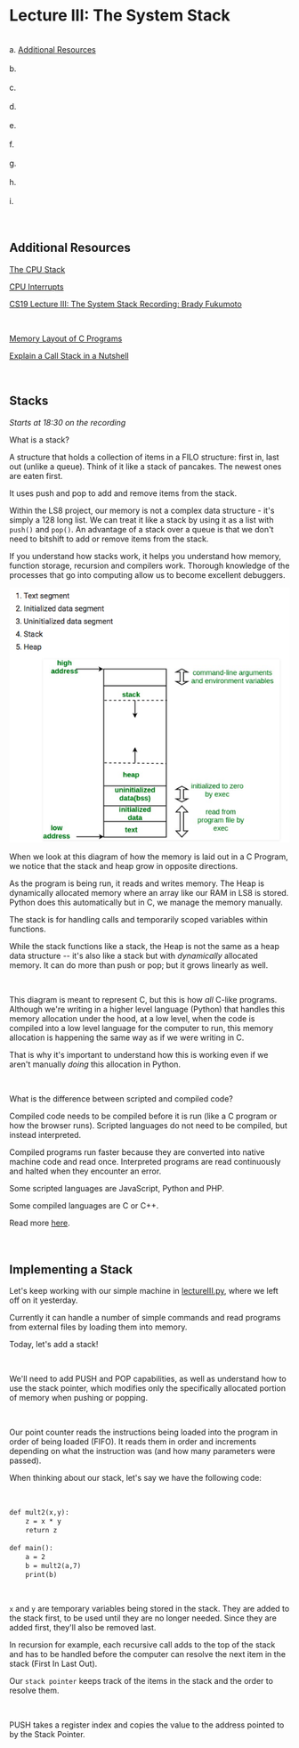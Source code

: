 # Lecture III: The System Stack

<br> a. [Additional Resources](#Additional-Resources)   
<br> b. [](#)  
<br> c. [](#)   
<br> d. [](#)   
<br> e. [](#)   
<br> f. [](#)   
<br> g. [](#)   
<br> h. [](#)   
<br> i. [](#)   
<br>
<br>


## Additional Resources

[The CPU Stack](https://youtu.be/vAy5rXxUwoc)  

[CPU Interrupts](https://youtu.be/w3gDDg_kORk)  

[CS19 Lecture III: The System Stack Recording: Brady Fukumoto](https://www.youtube.com/watch?v=nCghJadoRYU&feature=youtu.be)

<br>

[Memory Layout of C Programs](https://www.geeksforgeeks.org/memory-layout-of-c-program/)  

[Explain a Call Stack in a Nutshell](https://stackoverflow.com/questions/10057443/explain-the-concept-of-a-stack-frame-in-a-nutshell)  


<br>

## Stacks

_Starts at 18:30 on the recording_

What is a stack?

A structure that holds a collection of items in a FILO structure: first in, last out (unlike a queue). Think of it like a stack of pancakes. The newest ones are eaten first.

It uses push and pop to add and remove items from the stack.

Within the LS8 project, our memory is not a complex data structure - it's simply a 128 long list. We can treat it like a stack by using it as a list with `push()` and `pop()`. An advantage of a stack over a queue is that we don't need to bitshift to add or remove items from the stack.

If you understand how stacks work, it helps you understand how memory, function storage, recursion and compilers work. Thorough knowledge of the processes that go into computing allow us to become excellent debuggers.


![C Memory](memory.png "C Memory")


When we look at this diagram of how the memory is laid out in a C Program, we notice that the stack and heap grow in opposite directions.

As the program is being run, it reads and writes memory. The Heap is dynamically allocated memory where an array like our RAM in LS8 is stored. Python does this automatically but in C, we manage the memory manually.

The stack is for handling calls and temporarily scoped variables within functions.

While the stack functions like a stack, the Heap is not the same as a heap data structure -- it's also like a stack but with _dynamically_ allocated memory. It can do more than push or pop; but it grows linearly as well.

<br>

This diagram is meant to represent C, but this is how _all_ C-like programs. Although we're writing in a higher level language (Python) that handles this memory allocation under the hood, at a low level, when the code is compiled into a low level language for the computer to run, this memory allocation is happening the same way as if we were writing in C.

That is why it's important to understand how this is working even if we aren't manually _doing_ this allocation in Python.

<br>

What is the difference between scripted and compiled code?

Compiled code needs to be compiled before it is run (like a C program or how the browser runs). Scripted languages do not need to be compiled, but instead interpreted.

Compiled programs run faster because they are converted into native machine code and read once. Interpreted programs are read continuously and halted when they encounter an error.

Some scripted languages are JavaScript, Python and PHP.

Some compiled languages are C or C++.

Read more [here](https://www.geeksforgeeks.org/whats-the-difference-between-scripting-and-programming-languages/).  
<br>
<br>

## Implementing a Stack

Let's keep working with our simple machine in [lectureIII.py](lectureIII.py), where we left off on it yesterday.

Currently it can handle a number of simple commands and read programs from external files by loading them into memory.

Today, let's add a stack!

<br>

We'll need to add PUSH and POP capabilities, as well as understand how to use the stack pointer, which modifies only the specifically allocated portion of memory when pushing or popping.

<br>

Our point counter reads the instructions being loaded into the program in order of being loaded (FIFO). It reads them in order and increments depending on what the instruction was (and how many parameters were passed).

When thinking about our stack, let's say we have the following code:

<br>

```
def mult2(x,y):
    z = x * y
    return z

def main():
    a = 2
    b = mult2(a,7)
    print(b)
```

<br>

`x` and `y` are temporary variables being stored in the stack. They are added to the stack first, to be used until they are no longer needed. Since they are added first, they'll also be removed last.

In recursion for example, each recursive call adds to the top of the stack and has to be handled before the computer can resolve the next item in the stack (First In Last Out).

Our `stack pointer` keeps track of the items in the stack and the order to resolve them.

<br>

PUSH takes a register index and copies the value to the address pointed to by the Stack Pointer.

















